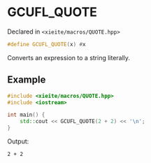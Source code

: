 # GCUFL_QUOTE
Declared in `<xieite/macros/QUOTE.hpp>`
```cpp
#define GCUFL_QUOTE(x) #x
```
Converts an expression to a string literally.
## Example
```cpp
#include <xieite/macros/QUOTE.hpp>
#include <iostream>

int main() {
	std::cout << GCUFL_QUOTE(2 + 2) << '\n';
}
```
Output:
```
2 + 2
```
